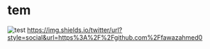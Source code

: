 # tem
 
![test](https://img.shields.io/twitter/url?style=social&url=https%3A%2F%2Fgithub.com%2Ffawazahmed0)
https://img.shields.io/twitter/url?style=social&url=https%3A%2F%2Fgithub.com%2Ffawazahmed0
